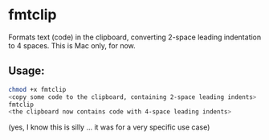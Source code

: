 # fmtclip
Formats text (code) in the clipboard, converting 2-space leading indentation to 4 spaces. This is Mac only, for now.

## Usage:
```bash
chmod +x fmtclip
<copy some code to the clipboard, containing 2-space leading indents>
fmtclip
<the clipboard now contains code with 4-space leading indents>
```

(yes, I know this is silly ... it was for a very specific use case)
